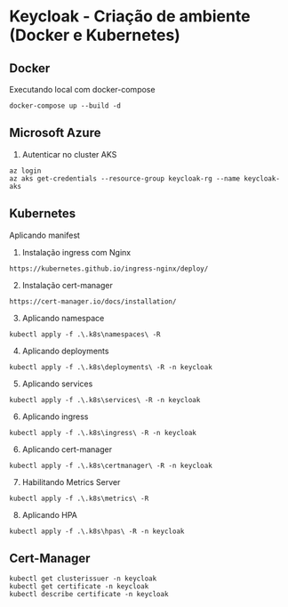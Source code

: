 # Keycloak - Criação de ambiente (Docker e Kubernetes)

## Docker
Executando local com docker-compose
```
docker-compose up --build -d
```

## Microsoft Azure
1. Autenticar no cluster AKS
```
az login
az aks get-credentials --resource-group keycloak-rg --name keycloak-aks
```

## Kubernetes
Aplicando manifest
1. Instalação ingress com Nginx
```
https://kubernetes.github.io/ingress-nginx/deploy/
```
2. Instalação cert-manager
```
https://cert-manager.io/docs/installation/
```
3. Aplicando namespace
```
kubectl apply -f .\.k8s\namespaces\ -R
```
4. Aplicando deployments
```
kubectl apply -f .\.k8s\deployments\ -R -n keycloak
```
5. Aplicando services
```
kubectl apply -f .\.k8s\services\ -R -n keycloak
```
6. Aplicando ingress
```
kubectl apply -f .\.k8s\ingress\ -R -n keycloak
```
6. Aplicando cert-manager
```
kubectl apply -f .\.k8s\certmanager\ -R -n keycloak
```
7. Habilitando Metrics Server
```
kubectl apply -f .\.k8s\metrics\ -R
```
8. Aplicando HPA
```
kubectl apply -f .\.k8s\hpas\ -R -n keycloak
```

## Cert-Manager
```
kubectl get clusterissuer -n keycloak
kubectl get certificate -n keycloak
kubectl describe certificate -n keycloak
``` 